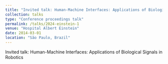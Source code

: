 ```yaml
---
title: "Invited talk: Human-Machine Interfaces: Applications of Biological Signals in Robotics"
collection: talks
type: "Conference proceedings talk"
permalink: /talks/2024-einstein-1
venue: "Hospital Albert Einstein"
date: 2014-03-01
location: "São Paulo, Brazil"
---
```


Invited talk: Human-Machine Interfaces: Applications of Biological Signals in Robotics
